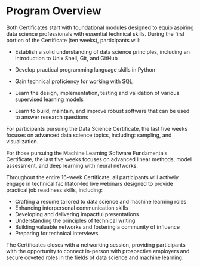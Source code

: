 # Program Overview 

Both Certificates start with foundational modules designed to equip aspiring data science professionals with essential technical skills. During the first portion of the Certificate (ten weeks), participants will: 

* Establish a solid understanding of data science principles, including an introduction to Unix Shell, Git, and GitHub  

* Develop practical programming language skills in Python  

* Gain technical proficiency for working with SQL 

* Learn the design, implementation, testing and validation of various supervised learning models  

* Learn to build, maintain, and improve robust software that can be used to answer research questions  

For participants pursuing the Data Science Certificate, the last five weeks focuses on advanced data science topics, including: sampling, and visualization. 

For those pursuing the Machine Learning Software Fundamentals Certificate, the last five weeks focuses on advanced linear methods, model assessment, and deep learning with neural networks.  

Throughout the entire 16-week Certificate, all participants will actively engage in technical facilitator-led live webinars designed to provide practical job readiness skills, including:  

* Crafting a resume tailored to data science and machine learning roles 
* Enhancing interpersonal communication skills 
* Developing and delivering impactful presentations 
* Understanding the principles of technical writing
* Building valuable networks and fostering a community of influence 
* Preparing for technical interviews 

The Certificates closes with a networking session, providing participants with the opportunity to connect in-person with prospective employers and secure coveted roles in the fields of data science and machine learning. 